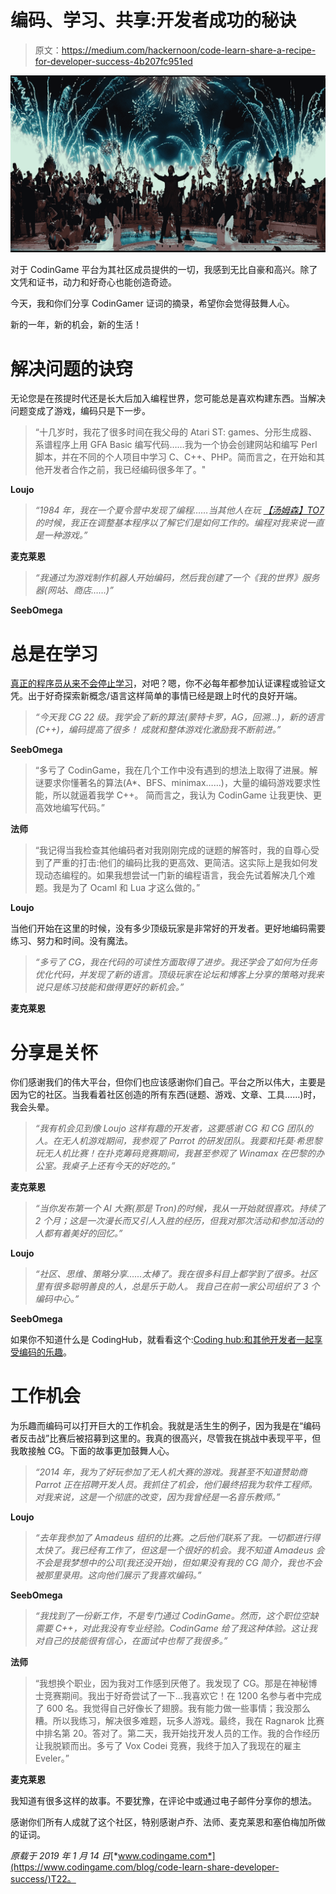 # 编码、学习、共享:开发者成功的秘诀

> 原文：<https://medium.com/hackernoon/code-learn-share-a-recipe-for-developer-success-4b207fc951ed>

![](img/8ee5a4a0cffe587843d02344dff4bac2.png)

对于 CodinGame 平台为其社区成员提供的一切，我感到无比自豪和高兴。除了文凭和证书，动力和好奇心也能创造奇迹。

今天，我和你们分享 CodinGamer 证词的摘录，希望你会觉得鼓舞人心。

新的一年，新的机会，新的生活！️

# 解决问题的诀窍

无论您是在孩提时代还是长大后加入编程世界，您可能总是喜欢构建东西。当解决问题变成了游戏，编码只是下一步。

> “十几岁时，我花了很多时间在我父母的 Atari ST: games、分形生成器、系谱程序上用 GFA Basic 编写代码……我为一个协会创建网站和编写 Perl 脚本，并在不同的个人项目中学习 C、C++、PHP。简而言之，在开始和其他开发者合作之前，我已经编码很多年了。"

**Loujo**

> *“1984 年，我在一个夏令营中发现了编程……当其他人在玩* [*【汤姆森】TO7*](https://en.wikipedia.org/wiki/Thomson_TO7) *的时候，我正在调整基本程序以了解它们是如何工作的。编程对我来说一直是一种游戏。”*

**麦克莱恩**

> *“我通过为游戏制作机器人开始编码，然后我创建了一个《我的世界》服务器(网站、商店……)”*

**SeebOmega**

# 总是在学习

[真正的程序员从来不会停止学习](https://www.codingame.com/blog/true-programmers-never-stop-learning/?utm_source=medium&utm_medium=post&utm_campaign=cg-blog&utm_content=testimonies)，对吧？嗯，你不必每年都参加认证课程或验证文凭。出于好奇探索新概念/语言这样简单的事情已经是跟上时代的良好开端。

> *“今天我 CG 22 级。我学会了新的算法(蒙特卡罗，AG，回溯…)，新的语言(C++)，编码提高了很多！
> 成就和整体游戏化激励我不断前进。”*

**SeebOmega**

> “多亏了 CodinGame，我在几个工作中没有遇到的想法上取得了进展。解谜要求你懂著名的算法(A*、BFS、minimax……)，大量的编码游戏要求性能，所以就逼着我学 C++。
> 简而言之，我认为 CodinGame 让我更快、更高效地编写代码。”

**法师**

> “我记得当我检查其他编码者对我刚刚完成的谜题的解答时，我的自尊心受到了严重的打击:他们的编码比我的更高效、更简洁。这实际上是我如何发现动态编程的。如果我想尝试一门新的编程语言，我会先试着解决几个难题。我是为了 Ocaml 和 Lua 才这么做的。”

**Loujo**

当他们开始在这里的时候，没有多少顶级玩家是非常好的开发者。更好地编码需要练习、努力和时间。没有魔法。

> *“多亏了 CG，我在代码的可读性方面取得了进步。我还学会了如何为任务优化代码，并发现了新的语言。顶级玩家在论坛和博客上分享的策略对我来说只是练习技能和做得更好的新机会。”*

**麦克莱恩**

# 分享是关怀

你们感谢我们的伟大平台，但你们也应该感谢你们自己。平台之所以伟大，主要是因为它的社区。当我看着社区创造的所有东西(谜题、游戏、文章、工具……)时，我会头晕。

> *“我有机会见到像 Loujo 这样有趣的开发者，这要感谢 CG 和 CG 团队的人。在无人机游戏期间，我参观了 Parrot 的研发团队。我要和托莫·希思黎玩无人机比赛！在扑克筹码竞赛期间，我甚至参观了 Winamax 在巴黎的办公室。我桌子上还有今天的好吃的。”*

**麦克莱恩**

> *“当你发布第一个 AI 大赛(那是 Tron)的时候，我从一开始就很喜欢。持续了 2 个月；这是一次漫长而又引人入胜的经历，但我对那次活动和参加活动的人都有着美好的回忆。”*

**Loujo**

> *“社区、思维、策略分享……太棒了。我在很多科目上都学到了很多。社区里有很多聪明善良的人，总是乐于助人。
> 我自己在前一家公司组织了 3 个编码中心。”*

**SeebOmega**

如果你不知道什么是 CodingHub，就看看这个:[Coding hub:和其他开发者一起享受编码的乐趣](https://www.codingame.com/blog/codinghubs-enjoy-coding-developers/?utm_source=medium&utm_medium=post&utm_campaign=cg-blog&utm_content=testimonies)。

# 工作机会

为乐趣而编码可以打开巨大的工作机会。我就是活生生的例子，因为我是在“编码者反击战”比赛后被招募到这里的。我真的很高兴，尽管我在挑战中表现平平，但我敢接触 CG。下面的故事更加鼓舞人心。

> *“2014 年，我为了好玩参加了无人机大赛的游戏。我甚至不知道赞助商 Parrot 正在招聘开发人员。我抓住了机会，他们最终招我为软件工程师。对我来说，这是一个彻底的改变，因为我曾经是一名音乐教师。”*

**Loujo**

> *“去年我参加了 Amadeus 组织的比赛。之后他们联系了我。一切都进行得太快了。我已经有工作了，但这是一个很好的机会。我不知道 Amadeus 会不会是我梦想中的公司(我还没开始)，但如果没有我的 CG 简介，我也不会被那里录用。这向他们展示了我喜欢编码。”*

**SeebOmega**

> *“我找到了一份新工作，不是专门通过 CodinGame。然而，这个职位空缺需要 C++，对此我没有专业经验。CodinGame 给了我这种体验。这让我对自己的技能很有信心，在面试中也帮了我很多。”*

**法师**

> “我想换个职业，因为我对工作感到厌倦了。我发现了 CG。那是在神秘博士竞赛期间。我出于好奇尝试了一下…我喜欢它！在 1200 名参与者中完成了 600 名。我觉得自己好像长了翅膀。我有能力做一些事情；我没那么糟。所以我练习，解决很多难题，玩多人游戏。最终，我在 Ragnarok 比赛中排名第 20。答对了。第二天，我开始找开发人员的工作。我的合作经历让我脱颖而出。多亏了 Vox Codei 竞赛，我终于加入了我现在的雇主 Eveler。”

**麦克莱恩**

我知道有很多这样的故事。不要犹豫，在评论中或通过电子邮件分享你的想法。

感谢你们所有人成就了这个社区，特别感谢卢乔、法师、麦克莱恩和塞伯梅加所做的证词。

*原载于 2019 年 1 月 14 日*[*www.codingame.com*](https://www.codingame.com/blog/code-learn-share-developer-success/)T22。